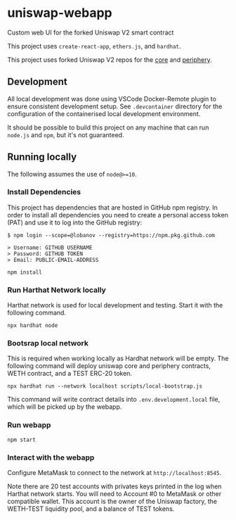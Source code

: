 # uniswap-webapp

Custom web UI for the forked Uniswap V2 smart contract

This project uses `create-react-app`, `ethers.js`, and `hardhat`. 

This project uses forked Uniswap V2 repos for the [core](https://github.com/lobanov/uniswap-v2-core) and [periphery](https://github.com/lobanov/uniswap-v2-periphery).

## Development

All local development was done using VSCode Docker-Remote plugin to ensure consistent development setup. See `.devcontainer` directory for the configuration of the containerised local development environment.

It should be possible to build this project on any machine that can run `node.js` and `npm`, but it's not guaranteed.

## Running locally

The following assumes the use of `node@>=10`.

### Install Dependencies

This project has dependencies that are hosted in GitHub npm registry. In order to install all dependencies you need to create a personal access token (PAT) and use it to log into the GitHub registry:

```
$ npm login --scope=@lobanov --registry=https://npm.pkg.github.com

> Username: GITHUB USERNAME
> Password: GITHUB TOKEN
> Email: PUBLIC-EMAIL-ADDRESS
```

`npm install`

### Run Harthat Network locally

Harthat network is used for local development and testing. Start it with the following command.

`npx hardhat node`

### Bootsrap local network

This is required when working locally as Hardhat network will be empty. The following command will deploy uniswap core and periphery contracts, WETH contract, and a TEST ERC-20 token.

`npx hardhat run --network localhost scripts/local-bootstrap.js`

This command will write contract details into `.env.development.local` file, which will be picked up by the webapp.

### Run webapp

`npm start`

### Interact with the webapp

Configure MetaMask to connect to the network at `http://localhost:8545`.

Note there are 20 test accounts with privates keys printed in the log when Harthat network starts. You will need to Account #0 to MetaMask or other compatible wallet. This account is the owner of the Uniswap factory, the WETH-TEST liquidity pool, and a balance of TEST tokens.
